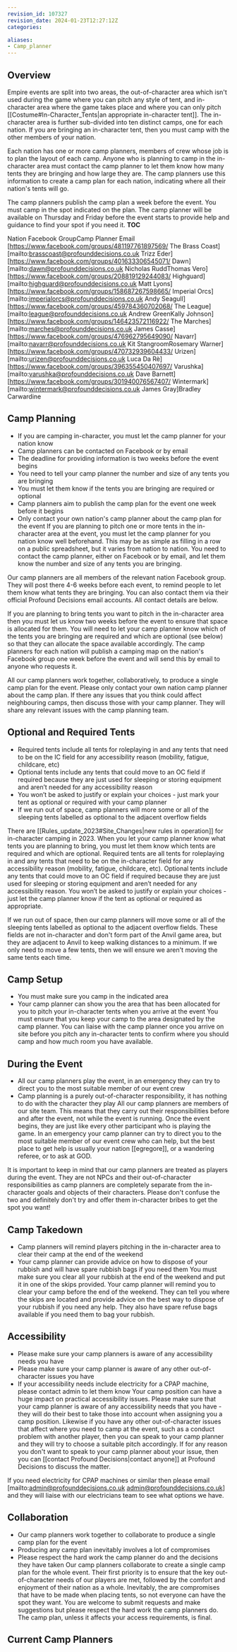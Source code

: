 ```yaml
---
revision_id: 107327
revision_date: 2024-01-23T12:27:12Z
categories:

aliases:
- Camp_planner
---
```



## Overview
Empire events are split into two areas, the out-of-character area which isn't used during the game where you can pitch any style of tent, and in-character area where the game takes place and where you can only pitch [[Costume#In-Character_Tents|an appropriate in-character tent]]. The in-character area is further sub-divided into ten distinct camps, one for each nation. If you are bringing an in-character tent, then you must camp with the other members of your nation.

Each nation has one or more camp planners, members of crew whose job is to plan the layout of each camp. Anyone who is planning to camp in the in-character area must contact the camp planner to let them know how many tents they are bringing and how large they are. The camp planners use this information to create a camp plan for each nation, indicating where all their nation's tents will go.

The camp planners publish the camp plan a week before the event. You must camp in the spot indicated on the plan. The camp planner will be available on Thursday and Friday before the event starts to provide help and guidance to find your spot if you need it.
__TOC__

 
Nation Facebook GroupCamp Planner Email
[https://www.facebook.com/groups/481197761897569/ The Brass Coast][mailto:brasscoast@profounddecisions.co.uk Trizz Eder]
[https://www.facebook.com/groups/401633306545071/ Dawn][mailto:dawn@profounddecisions.co.uk Nicholas RuddThomas Vero]
[https://www.facebook.com/groups/208819129244083/ Highguard][mailto:highguard@profounddecisions.co.uk Matt Lyons]
[https://www.facebook.com/groups/158687267598665/ Imperial Orcs][mailto:imperialorcs@profounddecisions.co.uk Andy Seagull]
[https://www.facebook.com/groups/459784360702068/ The League][mailto:league@profounddecisions.co.uk Andrew GreenKally Johnson]
[https://www.facebook.com/groups/146423572116922/ The Marches][mailto:marches@profounddecisions.co.uk James Casse]
[https://www.facebook.com/groups/476962795649090/ Navarr][mailto:navarr@profounddecisions.co.uk Kit StangroomRosemary Warner]
[https://www.facebook.com/groups/470732939604433/ Urizen][mailto:urizen@profounddecisions.co.uk Luca Da Rè]
[https://www.facebook.com/groups/396355450407697/ Varushka][mailto:varushka@profounddecisions.co.uk Dave Barnett]
[https://www.facebook.com/groups/301940076567407/ Wintermark][mailto:wintermark@profounddecisions.co.uk James Gray]Bradley Carwardine


## Camp Planning
* If you are camping in-character, you must let the camp planner for your nation know
* Camp planners can be contacted on Facebook or by email
* The deadline for providing information is two weeks before the event begins
* You need to tell your camp planner the number and size of any tents you are bringing
* You must let them know if the tents you are bringing are required or optional
* Camp planners aim to publish the camp plan for the event one week before it begins
* Only contact your own nation's camp planner about the camp plan for the event
If you are planning to pitch one or more tents in the in-character area at the event, you must let the camp planner for you nation know well beforehand. This may be as simple as filling in a row on a public spreadsheet, but it varies from nation to nation. You need to contact the camp planner, either on Facebook or by email, and let them know the number and size of any tents you are bringing.

Our camp planners are all members of the relevant nation Facebook group. They will post there 4-6 weeks before each event, to remind people to let them know what tents they are bringing. You can also contact them via their official Profound Decisions email accounts. All contact details are below.

If you are planning to bring tents you want to pitch in the in-character area then you must let us know two weeks before the event to ensure that space is allocated for them. You will need to let your camp planner know which of the tents you are bringing are required and which are optional (see below) so that they can allocate the space available accordingly. The camp planners for each nation will publish a camping map on the nation's Facebook group one week before the event and will send this by email to anyone who requests it.

All our camp planners work together, collaboratively, to produce a single camp plan for the event. Please only contact your own nation camp planner about the camp plan. If there any issues that you think could affect neighbouring camps, then discuss those with your camp planner. They will share any relevant issues with the camp planning team.

## Optional and Required Tents
* Required tents include all tents for roleplaying in and any tents that need to be on the IC field for any accessibility reason (mobility, fatigue, childcare, etc)
* Optional tents include any tents that could move to an OC field if required because they are just used for sleeping or storing equipment and aren’t needed for any accessibility reason
* You won’t be asked to justify or explain your choices - just mark your tent as optional or required with your camp planner
* If we run out of space, camp planners will more some or all of the sleeping tents labelled as optional to the adjacent overflow fields

There are [[Rules_update_2023#Site_Changes|new rules in operation]] for in-character camping in 2023. When you let your camp planner know what tents you are planning to bring, you must let them know which tents are required and which are optional. Required tents are all tents for roleplaying in and any tents that need to be on the in-character field for any accessibility reason (mobility, fatigue, childcare, etc). Optional tents include any tents that could move to an OC field if required because they are just used for sleeping or storing equipment and aren’t needed for any accessibility reason. You won’t be asked to justify or explain your choices - just let the camp planner know if the tent as optional or required as appropriate.

If we run out of space, then our camp planners will move some or all of the sleeping tents labelled as optional to the adjacent overflow fields. These fields are not in-character and don't form part of the Anvil game area, but they are adjacent to Anvil to keep walking distances to a minimum. If we only need to move a few tents, then we will ensure we aren't moving the same tents each time.

## Camp Setup
* You must make sure you camp in the indicated area
* Your camp planner can show you the area that has been allocated for you to pitch your in-character tents when you arrive at the event
You must ensure that you keep your camp to the area designated by the camp planner. You can liaise with the camp planner once you arrive on site before you pitch any in-character tents to confirm where you should camp and how much room you have available.

## During the Event
* All our camp planners play the event, in an emergency they can try to direct you to the most suitable member of our event crew
* Camp planning is a purely out-of-character responsibility, it has nothing to do with the character they play
All our camp planners are members of our site team. This means that they carry out their responsibilities before and after the event, not while the event is running. Once the event begins, they are just like every other participant who is playing the game. In an emergency your camp planner can try to direct you to the most suitable member of our event crew who can help, but the best place to get help is usually your nation [[egregore]], or a wandering referee, or to ask at GOD.

It is important to keep in mind that our camp planners are treated as players during the event. They are not NPCs and their out-of-character responsibilities as camp planners are completely separate from the in-character goals and objects of their characters. Please don't confuse the two and definitely don't try and offer them in-character bribes to get the spot you want!

## Camp Takedown
* Camp planners will remind players pitching in the in-character area to clear their camp at the end of the weekend
* Your camp planner can provide advice on how to dispose of your rubbish and will have spare rubbish bags if you need them
You must make sure you clear all your rubbish at the end of the weekend and put it in one of the skips provided. Your camp planner will remind you to clear your camp before the end of the weekend. They can tell you where the skips are located and provide advice on the best way to dispose of your rubbish if you need any help. They also have spare refuse bags available if you need them to bag your rubbish.
## Accessibility
* Please make sure your camp planners is aware of any accessibility needs you have
* Please make sure your camp planner is aware of any other out-of-character issues you have
* If your accessibility needs include electricity for a CPAP machine, please contact admin to let them know
Your camp position can have a huge impact on practical accessibility issues. Please make sure that your camp planner is aware of any accessibility needs that you have - they will do their best to take those into account when assigning you a camp position. Likewise if you have any other out-of-character issues that affect where you need to camp at the event, such as a conduct problem with another player, then you can speak to your camp planner and they will try to choose a suitable pitch accordingly. If for any reason you don't want to speak to your camp planner about your issue, then you can [[contact Profound Decisions|contact anyone]] at Profound Decisions to discuss the matter.

If you need electricity for CPAP machines or similar then please email [mailto:admin@profounddecisions.co.uk admin@profounddecisions.co.uk] and they will liaise with our electricians team to see what options we have.

## Collaboration
* Our camp planners work together to collaborate to produce a single camp plan for the event
* Producing any camp plan inevitably involves a lot of compromises
* Please respect the hard work the camp planner do and the decisions they have taken
Our camp planners collaborate to create a single camp plan for the whole event. Their first priority is to ensure that the key out-of-character needs of our players are met, followed by the comfort and enjoyment of their nation as a whole. Inevitably, the are compromises that have to be made when placing tents, so not everyone can have the spot they want. You are welcome to submit requests and make suggestions but please respect the hard work the camp planners do. The camp plan, unless it affects your access requirements, is final.
## Current Camp Planners













